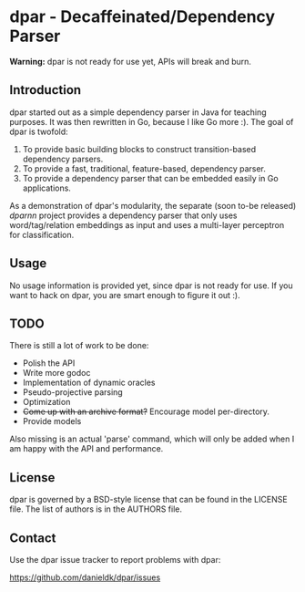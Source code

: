 # dpar - Decaffeinated/Dependency Parser

**Warning:** dpar is not ready for use yet, APIs will break and burn.

## Introduction

dpar started out as a simple dependency parser in Java for teaching
purposes. It was then rewritten in Go, because I like Go more :). The goal
of dpar is twofold:

1. To provide basic building blocks to construct transition-based dependency
   parsers.
2. To provide a fast, traditional, feature-based, dependency parser.
3. To provide a dependency parser that can be embedded easily in Go
   applications.

As a demonstration of dpar's modularity, the separate (soon to-be released)
*dparnn* project provides a dependency parser that only uses
word/tag/relation embeddings as input and uses a multi-layer perceptron for
classification.

## Usage

No usage information is provided yet, since dpar is not ready for use. If
you want to hack on dpar, you are smart enough to figure it out :).

## TODO

There is still a lot of work to be done:

* Polish the API
* Write more godoc
* Implementation of dynamic oracles
* Pseudo-projective parsing
* Optimization
* ~~Come up with an archive format?~~ Encourage model per-directory.
* Provide models

Also missing is an actual 'parse' command, which will only be added when
I am happy with the API and performance.

## License

dpar is governed by a BSD-style license that can be found in the LICENSE
file. The list of authors is in the AUTHORS file.

## Contact

Use the dpar issue tracker to report problems with dpar:

https://github.com/danieldk/dpar/issues
